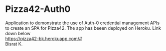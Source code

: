 # Pizza42-Auth0
Application to demonstrate the use of Auth-0 credential management APIs to create an SPA for Pizza42. 
The app has beeen deployed on Heroku. Link down below        
https://pizza42-bk.herokuapp.com/#           
Bisrat K.

